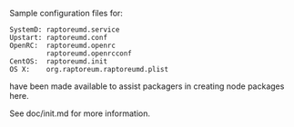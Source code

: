 Sample configuration files for:
```
SystemD: raptoreumd.service
Upstart: raptoreumd.conf
OpenRC:  raptoreumd.openrc
         raptoreumd.openrcconf
CentOS:  raptoreumd.init
OS X:    org.raptoreum.raptoreumd.plist
```
have been made available to assist packagers in creating node packages here.

See doc/init.md for more information.
